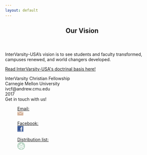 ```yaml
---
layout: default
---
```

  <article class="aboutpage">
    <header class="sectionheader">
      <h1>Our Vision</h1>
    </header>
    <div class="vision">
      <p>
      InterVarsity-USA&rsquo;s vision is to see students and faculty transformed,
      campuses renewed, and world changers developed.
      </p>
      <!--<p>
      Our chapter&rsquo;s vision for the year is: Going deep brings life.
      <ol>
        <li>Transformation: <em>deep commitment</em> to relationship with God</li>
        <li>Community: <em>deep care</em> for one another</li>
        <li>Mission: <em>deep compassion</em> for campus and world</li>
      </ol>
      </p>-->
      <p><a href="http://www.intervarsity.org/about/our/our-doctrinal-basis" target="_blank">Read InterVarsity-USA's doctrinal basis here!</a></p>
    </div>
    <!--
    <div class="halfcolumn">
      <img src="images/placeholder.jpg" />
    </div>
    -->
  </article>
  <footer class="footer">
    <div class="footercontent">
      <div class="contactinfo">
        InterVarsity Christian Fellowship<br />
        Carnegie Mellon University<br />
        ivcf@andrew.cmu.edu<br />
        2017
      </div>
      <div class="contactlinks">
        <div class="contactblurb">Get in touch with us!</div>
        <div class="icons">
          <a href="mailto:ivcf@andrew.cmu.edu" target="_blank">
            <figure id="email">
              <figcaption>Email:</figcaption>
              <img src="images/email_icon.png" />
            </figure>
          </a>
          <a href="https://www.facebook.com/groups/232779310089197/" target="_blank">
            <figure id="facebook">
              <figcaption>Facebook:</figcaption>
              <img src="images/fb_icon.jpg" />
            </figure>
          </a>
          <a href="https://lists.andrew.cmu.edu/mailman/listinfo/ivcf-misc" target="_blank">
            <figure id="dlist">
              <figcaption>Distribution list:</figcaption>
              <img src="images/dlist_icon.png" />
            </figure>
          </a>
        </div>
      </div>
    </div>
  </footer>
  <script>
    (function(i,s,o,g,r,a,m){i['GoogleAnalyticsObject']=r;i[r]=i[r]||function(){
    (i[r].q=i[r].q||[]).push(arguments)},i[r].l=1*new Date();a=s.createElement(o),
    m=s.getElementsByTagName(o)[0];a.async=1;a.src=g;m.parentNode.insertBefore(a,m)
    })(window,document,'script','//www.google-analytics.com/analytics.js','ga');

    ga('create', 'UA-54044080-1', 'auto');
    ga('send', 'pageview');
  </script>
